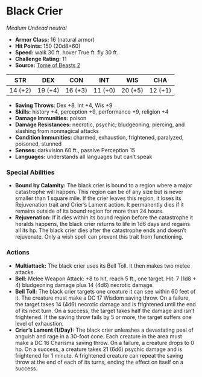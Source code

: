 # Black Crier

*Medium* *Undead* *neutral*

- **Armor Class:** 16 (natural armor)
- **Hit Points:** 150 (20d8+60)
- **Speed:** walk 30 ft. hover True ft. fly 30 ft.
- **Challenge Rating:** 11
- **Source:** [Tome of Beasts 2](https://koboldpress.com/kpstore/product/tome-of-beasts-2-for-5th-edition/)

| STR | DEX | CON | INT | WIS | CHA |
| --- | --- | --- | --- | --- | --- |
| 14 (+2) | 19 (+4) | 16 (+3) | 11 (+0) | 20 (+5) | 12 (+1) |

- **Saving Throws**: Dex +8, Int +4, Wis +9
- **Skills:** history +4, perception +9, performance +9, religion +4
- **Damage Immunities:** poison
- **Damage Resistances:** necrotic, psychic; bludgeoning, piercing, and slashing from nonmagical attacks
- **Condition Immunities:** charmed, exhaustion, frightened, paralyzed, poisoned, stunned
- **Senses:** darkvision 60 ft., passive Perception 15
- **Languages:** understands all languages but can’t speak
### Special Abilities
- **Bound by Calamity:** The black crier is bound to a region where a major catastrophe will happen. This region can be of any size but is never smaller than 1 square mile. If the crier leaves this region, it loses its Rejuvenation trait and Crier’s Lament action. It permanently dies if it remains outside of its bound region for more than 24 hours.
- **Rejuvenation:** If it dies within its bound region before the catastrophe it heralds happens, the black crier returns to life in 1d6 days and regains all its hp. The black crier dies after the catastrophe ends and doesn’t rejuvenate. Only a wish spell can prevent this trait from functioning.
### Actions
- **Multiattack:** The black crier uses its Bell Toll. It then makes two melee attacks.
- **Bell:** Melee Weapon Attack: +8 to hit, reach 5 ft., one target. Hit: 7 (1d8 + 4) bludgeoning damage plus 14 (4d6) necrotic damage.
- **Bell Toll:** The black crier targets one creature it can see within 60 feet of it. The creature must make a DC 17 Wisdom saving throw. On a failure, the target takes 14 (4d6) necrotic damage and is frightened until the end of its next turn. On a success, the target takes half the damage and isn’t frightened. If the saving throw fails by 5 or more, the target suffers one level of exhaustion.
- **Crier’s Lament (1/Day):** The black crier unleashes a devastating peal of anguish and rage in a 30-foot cone. Each creature in the area must make a DC 16 Charisma saving throw. On a failure, a creature drops to 0 hp. On a success, a creature takes 21 (6d6) psychic damage and is frightened for 1 minute. A frightened creature can repeat the saving throw at the end of each of its turns, ending the effect on itself on a success.
